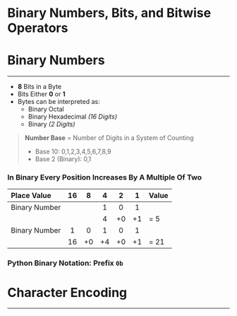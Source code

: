 # **Binary Numbers, Bits, and Bitwise Operators**

# **Binary Numbers**
---
- **8** Bits in a Byte 
- Bits Either **0** or **1**
- Bytes can be interpreted as: 
    - Binary Octal
    - Binary Hexadecimal *(16 Digits)*
    - Binary *(2 Digits)*

> **Number Base** = Number of Digits in a System of Counting 
>   - Base 10: 0,1,2,3,4,5,6,7,8,9
>   - Base 2 (Binary): 0,1

### In Binary Every Position Increases By A Multiple Of **Two**
| Place Value | 16 | 8 | 4 | 2 | 1 | Value |
|:------------|:--:|:-:|:-:|:-:|:-:|:------|
| Binary Number |  |  | 1 | 0 | 1 |  |
|  |  |  | 4 | +0 | +1 | = 5 |
| Binary Number | 1 | 0 | 1 | 0 | 1 |  |
|  | 16 | +0 | +4 | +0 | +1 | = 21 |

### Python Binary Notation: Prefix `0b`



# **Character Encoding**
---


